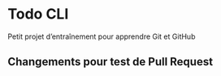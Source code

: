 # Todo CLI
Petit projet d’entraînement pour apprendre Git et GitHub 

## Changements pour test de Pull Request
